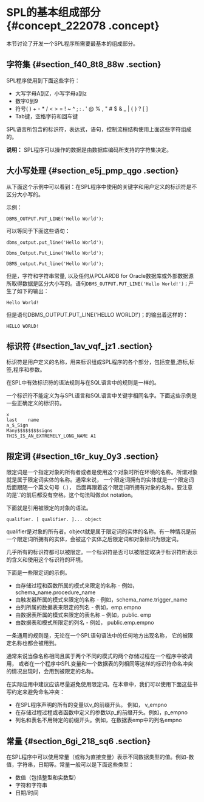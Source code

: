 # SPL的基本组成部分 {#concept_222078 .concept}

本节讨论了开发一个SPL程序所需要最基本的组成部分。

## 字符集 {#section_f40_8t8_88w .section}

SPL程序使用到下面这些字符：

-   大写字母A到Z，小写字母a到z
-   数字0到9
-   符号\( \) + - \* / < \> = ! ~ ^ ; : . ' @ % , " \# $ & \_ | \{ \} ? \[ \]
-   Tab键，空格字符和回车键

SPL语言所包含的标识符，表达式，语句，控制流程结构使用上面这些字符组成的。

**说明：** SPL程序可以操作的数据是由数据库编码所支持的字符集决定。

## 大小写处理 {#section_e5j_pmp_qgo .section}

从下面这个示例中可以看到：在SPL程序中使用的关键字和用户定义的标识符是不区分大小写的。

示例：

``` {#codeblock_cx9_cpq_j1u}
DBMS_OUTPUT.PUT_LINE('Hello World');
```

可以等同于下面这些语句：

``` {#codeblock_x08_c15_yf9}
dbms_output.put_line('Hello World');
```

``` {#codeblock_12d_q25_eng}
Dbms_Output.Put_Line('Hello World');
```

``` {#codeblock_f2a_mxt_4ia}
DBMS_output.Put_line('Hello World');
```

但是，字符和字符串常量, 以及任何从POLARDB for Oracle数据库或外部数据源所取得数据是区分大小写的。语句`DBMS_OUTPUT.PUT_LINE('Hello World!')；`产生了如下的输出：

``` {#codeblock_xez_6ks_4gu}
Hello World!
```

但是语句DBMS\_OUTPUT.PUT\_LINE\('HELLO WORLD!'\)；的输出着这样的：

``` {#codeblock_2lj_8tn_fmt}
HELLO WORLD!
```

## 标识符 {#section_1av_vqf_jz1 .section}

标识符是用户定义的名称，用来标识组成SPL程序的各个部分，包括变量,游标,标签,程序和参数。

在SPL中有效标识符的语法规则与在SQL语言中的规则是一样的。

一个标识符不能定义为与SPL语言和SQL语言中关键字相同名字。下面这些示例是一些正确定义的标识符。

``` {#codeblock_dx4_nth_ji2}
x
last    name
a_$_Sign
Many$$$$$$$$signs    
THIS_IS_AN_EXTREMELY_LONG_NAME A1                
```

## 限定词 {#section_t6r_kuy_0y3 .section}

限定词是一个指定对象的所有者或者是使用这个对象时所在环境的名称。所谓对象就是属于限定词实体的名称。通常来说， 一个限定词拥有的实体就是一个限定词后面跟随一个英文句号（.）， 后面再跟着这个限定词所拥有对象的名称。要注意的是'.'的前后都没有空格。这个句法叫做dot notation。

下面就是引用被限定的对象的语法。

``` {#codeblock_o5a_18t_q2i}
qualifier. [ qualifier. ]... object
```

qualifier是对象的所有者。object就是属于限定词的实体的名称。有一种情况是前一个限定词所拥有的实体，会被这个实体之后限定词和对象标识为限定词。

几乎所有的标识符都可以被限定。一个标识符是否可以被限定取决于标识符所表示的含义和使用这个标识符的环境。

下面是一些限定词的示例。

-   由存储过程和函数所属的模式来限定的名称 - 例如，schema\_name.procedure\_name
-   由触发器所属的模式来限定的名称 - 例如，schema\_name.trigger\_name
-   由列所属的数据表来限定的列名 - 例如，emp.empno
-   由数据表所属的模式来限定的表名称 – 例如，public. emp
-   由数据表和模式所限定的列名 - 例如， public.emp.empno

一条通用的规则是，无论在一个SPL语句语法中的任何地方出现名称， 它的被限定名称也都会被用到。

通常来说当像名称相同且属于两个不同的模式的两个存储过程在一个程序中被调用， 或者在一个程序中SPL变量和一个数据表的列相同等这样的标识符命名冲突的情况出现时，会用到被限定的名称。

在实际应用中建议应该尽量避免使用限定词。在本章中，我们可以使用下面这些书写约定来避免命名冲突：

-   在SPL程序声明的所有的变量以v\_的前缀开头。 例如， v\_empno
-   在存储过程过程或者函数中定义的参数以p\_的前缀开头。例如，p\_empno
-   列名和表名不用特定的前缀开头。例如，在数据表emp中的列名empno

## 常量 {#section_6gi_218_sq6 .section}

在SPL程序中可以使用常量（或称为直接变量）表示不同数据类型的值。例如-数值，字符串，日期等。常量一般可以是下面这些类型：

-   数值（包括整型和实数型）
-   字符和字符串
-   日期/时间


